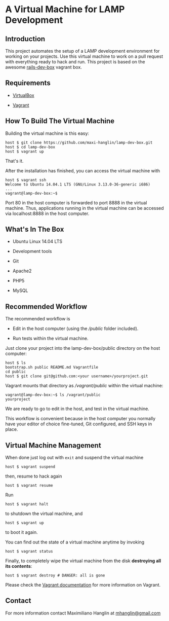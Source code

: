 # A Virtual Machine for LAMP Development

## Introduction

This project automates the setup of a LAMP development environment for working on your projects. Use this virtual machine to work on a pull request with everything ready to hack and run. This project is based on the awesome [rails-dev-box](https://github.com/rails/rails-dev-box) vagrant box.

## Requirements

* [VirtualBox](https://www.virtualbox.org)

* [Vagrant](http://vagrantup.com)

## How To Build The Virtual Machine

Building the virtual machine is this easy:

    host $ git clone https://github.com/maxi-hanglin/lamp-dev-box.git
    host $ cd lamp-dev-box
    host $ vagrant up

That's it.

After the installation has finished, you can access the virtual machine with

    host $ vagrant ssh
    Welcome to Ubuntu 14.04.1 LTS (GNU/Linux 3.13.0-36-generic i686)
    ...
    vagrant@lamp-dev-box:~$

Port 80 in the host computer is forwarded to port 8888 in the virtual machine. Thus, applications running in the virtual machine can be accessed via localhost:8888 in the host computer.

## What's In The Box

* Ubuntu Linux 14.04 LTS

* Development tools

* Git

* Apache2

* PHP5

* MySQL

## Recommended Workflow

The recommended workflow is

* Edit in the host computer (using the _/public_ folder included).

* Run tests within the virtual machine.

Just clone your project into the lamp-dev-box/public directory on the host computer:

    host $ ls
    bootstrap.sh public README.md Vagrantfile
    cd public
    host $ git clone git@github.com:<your username>/yourproject.git

Vagrant mounts that directory as _/vagrant/public_ within the virtual machine:

    vagrant@lamp-dev-box:~$ ls /vagrant/public
    yourproject

We are ready to go to edit in the host, and test in the virtual machine.

This workflow is convenient because in the host computer you normally have your editor of choice fine-tuned, Git configured, and SSH keys in place.

## Virtual Machine Management

When done just log out with `exit` and suspend the virtual machine

    host $ vagrant suspend

then, resume to hack again

    host $ vagrant resume

Run

    host $ vagrant halt

to shutdown the virtual machine, and

    host $ vagrant up

to boot it again.

You can find out the state of a virtual machine anytime by invoking

    host $ vagrant status

Finally, to completely wipe the virtual machine from the disk **destroying all its contents**:

    host $ vagrant destroy # DANGER: all is gone

Please check the [Vagrant documentation](http://docs.vagrantup.com/v2/) for more information on Vagrant.

## Contact

For more information contact Maximiliano Hanglin at mhanglin@gmail.com
